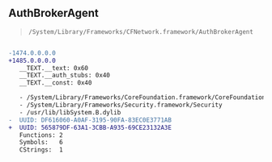 ## AuthBrokerAgent

> `/System/Library/Frameworks/CFNetwork.framework/AuthBrokerAgent`

```diff

-1474.0.0.0.0
+1485.0.0.0.0
   __TEXT.__text: 0x60
   __TEXT.__auth_stubs: 0x40
   __TEXT.__const: 0x40

   - /System/Library/Frameworks/CoreFoundation.framework/CoreFoundation
   - /System/Library/Frameworks/Security.framework/Security
   - /usr/lib/libSystem.B.dylib
-  UUID: DF616060-A0AF-3195-90FA-83EC0E3771AB
+  UUID: 565879DF-63A1-3CBB-A935-69CE23132A3E
   Functions: 2
   Symbols:   6
   CStrings:  1

```
